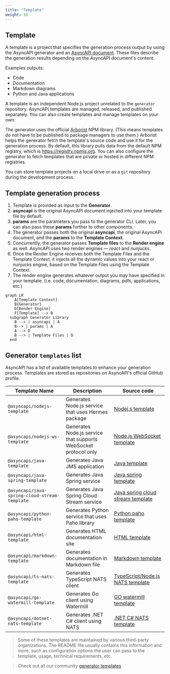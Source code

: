 ```yaml
---
title: "Template"
weight: 50
---
```


## Template

A template is a project that specifies the generation process output by using the AsyncAPI generator and an [AsyncAPI document](asyncapi-file.md). These files describe the generation results depending on the AsyncAPI document's content.

Examples outputs:

- Code
- Documentation
- Markdown diagrams
- Python and Java applications

A template is an independent Node.js project unrelated to the `generator` repository. AsyncAPI templates are managed, released, and published separately. You can also create templates and manage templates on your own.

The generator uses the official [Arborist](https://www.npmjs.com/package/@npmcli/arborist) NPM library. (This means templates do not have to be published to package managers to use them.) Arborist helps the generator fetch the template's source code and use it for the generation process. By default, this library pulls data from the default NPM registry, which is https://registry.npmjs.org. You can also configure the generator to fetch templates that are private or hosted in different NPM registries.   

You can store template projects on a local drive or as a `git` repository during the development process. 

## Template generation process

1. Template is provided as input to the **Generator**.
2. **asyncapi** is the original AsyncAPI document injected into your template file by default.
3. **params** are the parameters you pass to the generator CLI. Later, you can also pass these **params** further to other components. 
4. The generator passes both the original **asyncapi**, the original AsyncAPI document, and the **params** to the **Template Context**.
5. Concurrently, the generator passes **Template files** to the **Render engine** as well. AsyncAPI uses two render engines — _react_ and _nunjucks_.
6. Once the Render Engine receives both the Template Files and the Template Context, it injects all the dynamic values into your react or nunjucks engine, based on the Template Files using the Template Context.
7. The render engine generates whatever output you may have specified in your template. (i.e. code, documentation, diagrams, pdfs, applications, etc.)

```mermaid
graph LR
    A[Template Context]
    B{Generator}
    D[Render Engine]
    F[Template] --> B
  subgraph Generator Library
    B --> | asyncapi | A
    B--> | params | A
    A --> D
    B --> | Template Files | D
  end
```

## Generator `templates` list

AsyncAPI has a list of available templates to enhance your generation process. Templates are stored as repositories on AsyncAPI's official GitHub profile.

<!-- templates list is validated with GitHub Actions do not remove list markers -->
<!-- TEMPLATES-LIST:START -->

Template Name | Description | Source code
---|---|---
`@asyncapi/nodejs-template` | Generates Node.js service that uses Hermes package | [Nodej.s template](https://github.com/asyncapi/nodejs-template)
`@asyncapi/nodejs-ws-template` | Generates Node.js service that supports WebSocket protocol only | [Node.js WebSocket template](https://github.com/asyncapi/nodejs-ws-template)
`@asyncapi/java-template` | Generates Java JMS application | [Java template](https://github.com/asyncapi/java-template)
`@asyncapi/java-spring-template` | Generates Java Spring service | [Java spring template](https://github.com/asyncapi/java-spring-template)
`@asyncapi/java-spring-cloud-stream-template` | Generates Java Spring Cloud Stream service | [Java spring cloud stream template](https://github.com/asyncapi/java-spring-cloud-stream-template)
`@asyncapi/python-paho-template` | Generates Python service that uses Paho library | [Python paho template](https://github.com/asyncapi/python-paho-template)
`@asyncapi/html-template` | Generates HTML documentation site | [HTML template](https://github.com/asyncapi/html-template)
`@asyncapi/markdown-template` | Generates documentation in Markdown file | [Markdown template](https://github.com/asyncapi/markdown-template)
`@asyncapi/ts-nats-template` | Generates TypeScript NATS client | [TypeScript/Node.js NATS template](https://github.com/asyncapi/ts-nats-template/)
`@asyncapi/go-watermill-template` | Generates Go client using Watermill | [GO watermill template](https://github.com/asyncapi/go-watermill-template)
`@asyncapi/dotnet-nats-template` | Generates .NET C# client using NATS | [.NET C# NATS template](https://github.com/asyncapi/dotnet-nats-template)

<!-- TEMPLATES-LIST:END -->

> Some of these templates are maintained by various third-party organizations. The README file usually contains this information and more, such as configuration options the user can pass to the template, usage, technical requirements, etc.

> Check out all our community [generator templates](https://github.com/search?q=topic%3Aasyncapi+topic%3Agenerator+topic%3Atemplate)

